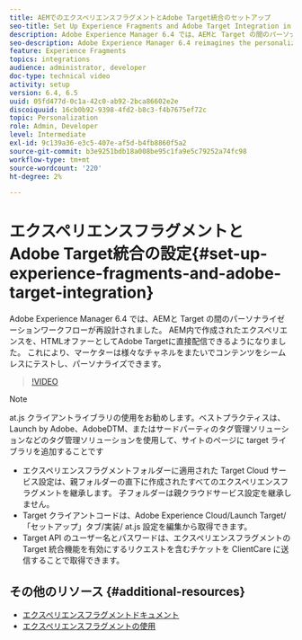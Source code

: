 ```yaml
---
title: AEMでのエクスペリエンスフラグメントとAdobe Target統合のセットアップ
seo-title: Set Up Experience Fragments and Adobe Target Integration in AEM
description: Adobe Experience Manager 6.4 では、AEMと Target の間のパーソナライゼーションワークフローが再設計されました。 AEM内で作成されたエクスペリエンスを、HTMLオファーとしてAdobe Targetに直接配信できるようになりました。 これにより、マーケターは様々なチャネルをまたいでコンテンツをシームレスにテストし、パーソナライズできます。
seo-description: Adobe Experience Manager 6.4 reimagines the personalization workflow between AEM and Target. Experiences created within AEM can now be delivered directly to Adobe Target as HTML Offers. It allows Marketers to seamlessly test and personalize content across different channels.
feature: Experience Fragments
topics: integrations
audience: administrator, developer
doc-type: technical video
activity: setup
version: 6.4, 6.5
uuid: 05fd477d-0c1a-42c0-ab92-2bca86602e2e
discoiquuid: 16cb0b92-9398-4fd2-b8c3-f4b7675ef72c
topic: Personalization
role: Admin, Developer
level: Intermediate
exl-id: 9c139a36-e3c5-407e-af5d-b4fb8860f5a2
source-git-commit: b3e9251bdb18a008be95c1fa9e5c79252a74fc98
workflow-type: tm+mt
source-wordcount: '220'
ht-degree: 2%

---
```


# エクスペリエンスフラグメントとAdobe Target統合の設定{#set-up-experience-fragments-and-adobe-target-integration}

Adobe Experience Manager 6.4 では、AEMと Target の間のパーソナライゼーションワークフローが再設計されました。 AEM内で作成されたエクスペリエンスを、HTMLオファーとしてAdobe Targetに直接配信できるようになりました。 これにより、マーケターは様々なチャネルをまたいでコンテンツをシームレスにテストし、パーソナライズできます。

>[!VIDEO](https://video.tv.adobe.com/v/22380?quality=12&learn=on)

>[!NOTE]
>
>at.js クライアントライブラリの使用をお勧めします。ベストプラクティスは、Launch by Adobe、AdobeDTM、またはサードパーティのタグ管理ソリューションなどのタグ管理ソリューションを使用して、サイトのページに target ライブラリを追加することです

* エクスペリエンスフラグメントフォルダーに適用された Target Cloud サービス設定は、親フォルダーの直下に作成されたすべてのエクスペリエンスフラグメントを継承します。 子フォルダーは親クラウドサービス設定を継承しません。
* Target クライアントコードは、Adobe Experience Cloud/Launch Target/「セットアップ」タブ/実装/ at.js 設定を編集から取得できます。
* Target API のユーザー名とパスワードは、エクスペリエンスフラグメントの Target 統合機能を有効にするリクエストを含むチケットを ClientCare に送信することで取得できます。

## その他のリソース {#additional-resources}

* [エクスペリエンスフラグメントドキュメント](https://helpx.adobe.com/experience-manager/6-5/sites/authoring/using/experience-fragments.html)
* [エクスペリエンスフラグメントの使用](/help/sites/experience-fragments/experience-fragments-feature-video-use.md)
